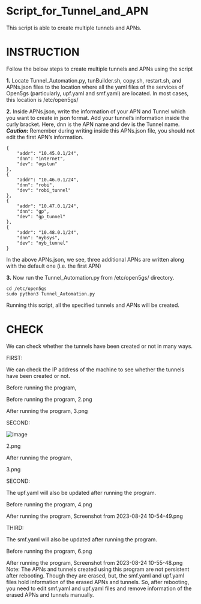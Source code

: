 # Script_for_Tunnel_and_APN

This script is able to create multiple tunnels and APNs.

# INSTRUCTION    
Follow the below steps to create multiple tunnels and APNs using the script

**1.** Locate Tunnel_Automation.py, tunBuilder.sh, copy.sh, restart.sh, and APNs.json files to the location where all the yaml files of the services of Open5gs (particularly, upf.yaml and smf.yaml) are located. In most cases, this location is  /etc/open5gs/

**2.** Inside APNs.json, write the information of your APN and Tunnel which you want to create in json format. Add your tunnel’s information inside the curly bracket. Here, dnn is the APN name and dev is the Tunnel name.
***Caution:*** Remember during writing inside this APNs.json file, you should not edit the first APN’s information.

    {
        "addr": "10.45.0.1/24",
        "dnn": "internet",
        "dev": "ogstun"
    },
    {
        "addr": "10.46.0.1/24",
        "dnn": "robi",
        "dev": "robi_tunnel"
    },
    {
        "addr": "10.47.0.1/24",
        "dnn": "gp",
        "dev": "gp_tunnel"
    },
    {
        "addr": "10.48.0.1/24",
        "dnn": "nybsys",
        "dev": "nyb_tunnel"
    }

In the above APNs.json, we see, three additional APNs are written along with the default one (i.e. the first APN)

**3.** Now run the Tunnel_Automation.py from /etc/open5gs/ directory.

    cd /etc/open5gs
    sudo python3 Tunnel_Automation.py

Running this script, all the specified tunnels and APNs will be created.

# CHECK
We can check whether the tunnels have been created or not in many ways. 

FIRST: 

We can check the IP address of the machine to see whether the tunnels have been created or not.

Before running the program,

Before running the program,
2.png

After running the program,
3.png

SECOND:

![image](https://github.com/AshiqRashid/Script_for_Tunnel_and_APN/assets/136219283/fb65dc94-c34e-4761-8099-58b7789d60dc)


2.png

After running the program,

3.png

SECOND:

The upf.yaml will also be updated after running the program.

Before running the program,
4.png

After running the program,
Screenshot from 2023-08-24 10-54-49.png

 

THIRD:

The smf.yaml will also be updated after running the program.

Before running the program,
6.png

After running the program,
Screenshot from 2023-08-24 10-55-48.png
Note:
The APNs and tunnels created using this program are not persistent after rebooting. Though they are erased, but, the smf.yaml and upf.yaml files hold information of the erased APNs and tunnels. So, after rebooting, you need to edit smf.yaml and upf.yaml files and remove information of the erased APNs and tunnels manually.   
